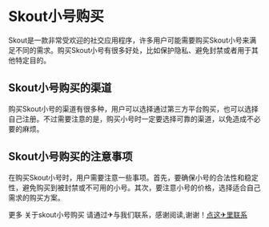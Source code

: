 # Skout小号购买

Skout是一款非常受欢迎的社交应用程序，许多用户可能需要购买Skout小号来满足不同的需求。购买Skout小号有很多好处，比如保护隐私、避免封禁或者用于其他特定目的。

## Skout小号购买的渠道

购买Skout小号的渠道有很多种，用户可以选择通过第三方平台购买，也可以选择自己注册。不过需要注意的是，购买小号时一定要选择可靠的渠道，以免造成不必要的麻烦。

## Skout小号购买的注意事项

在购买Skout小号时，用户需要注意一些事项。首先，要确保小号的合法性和稳定性，避免购买到被封禁或不可用的小号。其次，要注意小号的价格，选择适合自己需求的购买方案。

更多 关于skout小号购买 请通过✈与我们联系，感谢阅读,谢谢！[点这✈里联系](https://ss.k02.cc)